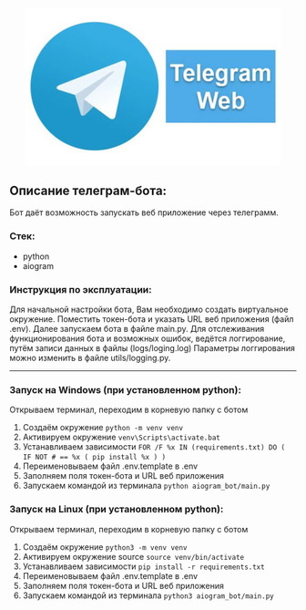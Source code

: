 <div style="text-align: center">
    <img src="./images_readme/telegram_web.jpg" width="450"/>
</div>

## Описание телеграм-бота:
Бот даёт возможность запускать веб приложение через телеграмм. 

### Стек:
* python
* aiogram

### Инструкция по эксплуатации:
Для начальной настройки бота, Вам необходимо создать виртуальное окружение. 
Поместить токен-бота и указать URL веб приложения (файл .env). 
Далее запускаем бота в файле main.py. Для отслеживания функционирования бота и возможных ошибок,
ведётся логгирование, путём записи данных в файлы (logs/loging.log) 
Параметры логгирования можно изменить в файле utils/logging.py. 

---

### Запуск на Windows (при установленном python):
Открываем терминал, переходим в корневую папку с ботом
1. Создаём окружение ```python -m venv venv```
2. Активируем окружение ```venv\Scripts\activate.bat```
3. Устанавливаем зависимости ```FOR /F %x IN (requirements.txt) DO ( IF NOT # == %x ( pip install %x ) )```
4. Переименовываем файл .env.template в .env
5. Заполняем поля токен-бота и URL веб приложения
6. Запускаем командой из терминала ```python aiogram_bot/main.py```

### Запуск на Linux (при установленном python):
Открываем терминал, переходим в корневую папку с ботом
1. Создаём окружение ```python3 -m venv venv```   
2. Активируем окружение source ```source venv/bin/activate```
3. Устанавливаем зависимости ```pip install -r requirements.txt```
4. Переименовываем файл .env.template в .env
5. Заполняем поля токен-бота и URL веб приложения
6. Запускаем командой из терминала ```python3 aiogram_bot/main.py```
